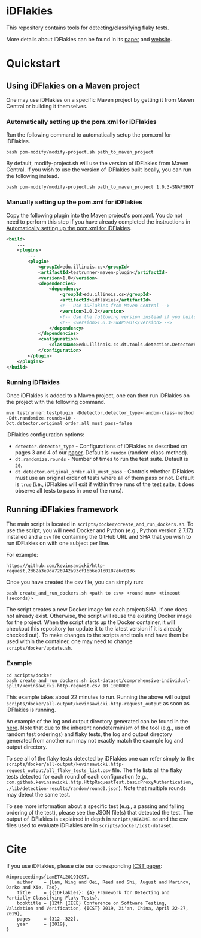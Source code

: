 # iDFlakies

This repository contains tools for detecting/classifying flaky tests.

More details about iDFlakies can be found in its [paper](http://mir.cs.illinois.edu/winglam/publications/2019/LamETAL19iDFlakies.pdf) and [website](https://sites.google.com/view/flakytestdataset).

# Quickstart

## Using iDFlakies on a Maven project

One may use iDFlakies on a specific Maven project by getting it from Maven Central or building it themselves.


### Automatically setting up the pom.xml for iDFlakies

Run the following command to automatically setup the pom.xml for iDFlakies.


```shell
bash pom-modify/modify-project.sh path_to_maven_project
```

By default, modify-project.sh will use the version of iDFlakies from Maven Central. If you wish to use
the version of iDFlakies built locally, you can run the following instead. 

```shell
bash pom-modify/modify-project.sh path_to_maven_project 1.0.3-SNAPSHOT
```

### Manually setting up the pom.xml for iDFlakies

Copy the following plugin into the Maven project's pom.xml.
You do not need to perform this step if you have already completed the instructions
in [Automatically setting up the pom.xml for iDFlakies](#automatically-setting-up-the-pomxml-for-idflakies).

```xml
<build>
    ...
    <plugins>
        ...
        <plugin>
            <groupId>edu.illinois.cs</groupId>
            <artifactId>testrunner-maven-plugin</artifactId>
            <version>1.0</version>
            <dependencies>
                <dependency>
                    <groupId>edu.illinois.cs</groupId>
                    <artifactId>idflakies</artifactId>
                    <!-- Use iDFlakies from Maven Central -->
                    <version>1.0.2</version>
                    <!-- Use the following version instead if you build iDFlakies locally and want to use the locally built version. -->
                    <!-- <version>1.0.3-SNAPSHOT</version> -->
                </dependency>
            </dependencies>
            <configuration>
                <className>edu.illinois.cs.dt.tools.detection.DetectorPlugin</className>
            </configuration>
        </plugin>
    </plugins>
</build>
```

### Running iDFlakies

Once iDFlakies is added to a Maven project, one can then run iDFlakies on the project with the following command.

```shell
mvn testrunner:testplugin -Ddetector.detector_type=random-class-method -Ddt.randomize.rounds=10 -Ddt.detector.original_order.all_must_pass=false
```

iDFlakies configuration options:
* ```detector.detector_type``` - Configurations of iDFlakies as described on pages 3 and 4 of our [paper](http://mir.cs.illinois.edu/winglam/publications/2019/LamETAL19iDFlakies.pdf). Default is ```random``` (random-class-method).
* ```dt.randomize.rounds``` - Number of times to run the test suite. Default is ```20```.
* ```dt.detector.original_order.all_must_pass``` - Controls whether iDFlakies must use an original order of tests where all of them pass or not. Default is ```true``` (i.e., iDFlakies will exit if within three runs of the test suite, it does observe all tests to pass in one of the runs).


## Running iDFlakies framework

The main script is located in `scripts/docker/create_and_run_dockers.sh`.
To use the script, you will need Docker and Python (e.g., Python version 2.7.17) installed and a `csv` file containing the GitHub URL and SHA that you wish to run iDFlakies on with one subject per line.

For example:
```
https://github.com/kevinsawicki/http-request,2d62a3e9da726942a93cf16b6e91c0187e6c0136
```

Once you have created the csv file, you can simply run:

```shell
bash create_and_run_dockers.sh <path to csv> <round num> <timeout (seconds)>
```

The script creates a new Docker image for each project/SHA, if one does not already exist.
Otherwise, the script will reuse the existing Docker image for the project.
When the script starts up the Docker container, it will checkout this repository (or update it to the latest version if it is already checked out).
To make changes to the scripts and tools and have them be used within the container, one may need to change `scripts/docker/update.sh`.

### Example

```shell
cd scripts/docker
bash create_and_run_dockers.sh icst-dataset/comprehensive-individual-split/kevinsawicki.http-request.csv 10 1000000
```

This example takes about 22 minutes to run.
Running the above will output `scripts/docker/all-output/kevinsawicki.http-request_output` as soon as iDFlakies is running.

An example of the log and output directory generated can be found in the [here](https://drive.google.com/drive/folders/1sVf0PNKjZbDG5wlZnYWkhTuQYiNNZrTv).
Note that due to the inherent nondeterminism of the tool (e.g., use of random test orderings) and flaky tests, the log and output directory generated from another run may not exactly match the example log and output directory.

To see all of the flaky tests detected by iDFlakies one can refer simply to the `scripts/docker/all-output/kevinsawicki.http-request_output/all_flaky_tests_list.csv` file.
The file lists all the flaky tests detected for each round of each configuration (e.g., `com.github.kevinsawicki.http.HttpRequestTest.basicProxyAuthentication,./lib/detection-results/random/round0.json`).
Note that multiple rounds may detect the same test.

To see more information about a specific test (e.g., a passing and failing ordering of the test), please see the JSON file(s) that detected the test.
The output of iDFlakies is explained in depth in `scripts/README.md` and the csv files used to evaluate iDFlakies are in `scripts/docker/icst-dataset`.

# Cite

If you use iDFlakies, please cite our corresponding [ICST paper](http://mir.cs.illinois.edu/winglam/publications/2019/LamETAL19iDFlakies.pdf):
```
@inproceedings{LamETAL2019ICST,
    author    = {Lam, Wing and Oei, Reed and Shi, August and Marinov, Darko and Xie, Tao},
    title     = {{iDFlakies}: {A} Framework for Detecting and Partially Classifying Flaky Tests},
    booktitle = {12th {IEEE} Conference on Software Testing, Validation and Verification, {ICST} 2019, Xi'an, China, April 22-27, 2019},
    pages     = {312--322},
    year      = {2019},
}
```
